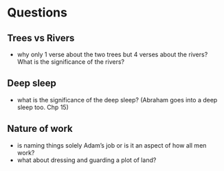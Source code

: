 # Questions

## Trees vs Rivers
- why only 1 verse about the two trees but 4 verses about the rivers? What is the significance of the rivers?

## Deep sleep
- what is the significance of the deep sleep? (Abraham goes into a deep sleep too. Chp 15)

## Nature of work
- is naming things solely Adam’s job or is it an aspect of how all men work? 
- what about dressing and guarding a plot of land?

